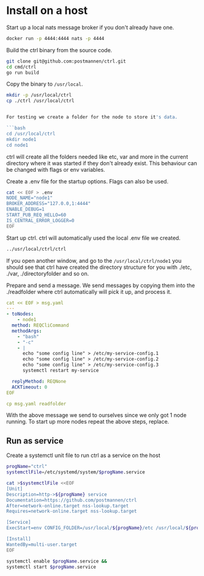 # Install on a host

Start up a local nats message broker if you don't already have one.

```bash
docker run -p 4444:4444 nats -p 4444
```

Build the ctrl binary from the source code.

```bash
git clone git@github.com:postmannen/ctrl.git
cd cmd/ctrl
go run build
```

Copy the binary to `/usr/local`.

```bash
mkdir -p /usr/local/ctrl
cp ./ctrl /usr/local/ctrl
```

```bash

For testing we create a folder for the node to store it's data.

```bash
cd /usr/local/ctrl
mkdir node1
cd node1
```

ctrl will create all the folders needed like etc, var and more in the current directory where it was started if they don't already exist. This behaviour can be changed with flags or env variables.

Create a .env file for the startup options. Flags can also be used.

```bash
cat << EOF > .env
NODE_NAME="node1"
BROKER_ADDRESS="127.0.0,1:4444"
ENABLE_DEBUG=1
START_PUB_REQ_HELLO=60
IS_CENTRAL_ERROR_LOGGER=0
EOF
```

Start up ctrl. ctrl will automatically used the local .env file we created.

```bash
../usr/local/ctrl/ctrl
```

If you open another window, and go to the `/usr/local/ctrl/node1` you should see that ctrl have created the directory structure for you with ./etc, ./var, ./directoryfolder and so on.

Prepare and send a message. We send messages by copying them into the ./readfolder where ctrl automatically will pick it up, and process it.

```yaml
cat << EOF > msg.yaml
---
- toNodes:
    - node1
  method: REQCliCommand
  methodArgs:
    - "bash"
    - "-c"
    - |
      echo "some config line" > /etc/my-service-config.1
      echo "some config line" > /etc/my-service-config.2
      echo "some config line" > /etc/my-service-config.3
      systemctl restart my-service

  replyMethod: REQNone
  ACKTimeout: 0
EOF

cp msg.yaml readfolder
```

With the above message we send to ourselves since we only got 1 node running. To start up more nodes repeat the above steps, replace.

## Run as service

Create a systemctl unit file to run ctrl as a service on the host

```bash
progName="ctrl"
systemctlFile=/etc/systemd/system/$progName.service

cat >$systemctlFile <<EOF
[Unit]
Description=http->${progName} service
Documentation=https://github.com/postmannen/ctrl
After=network-online.target nss-lookup.target
Requires=network-online.target nss-lookup.target

[Service]
ExecStart=env CONFIG_FOLDER=/usr/local/${progName}/etc /usr/local/${progName}/${progName}

[Install]
WantedBy=multi-user.target
EOF

systemctl enable $progName.service &&
systemctl start $progName.service
```
